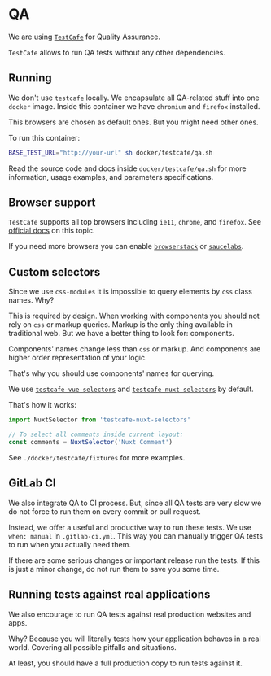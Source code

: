 # QA

We are using [`TestCafe`](https://github.com/DevExpress/testcafe) 
for Quality Assurance.

`TestCafe` allows to run QA tests without any other dependencies.

## Running

We don't use `testcafe` locally.
We encapsulate all QA-related stuff into one `docker` image.
Inside this container we have `chromium` and `firefox` installed.

This browsers are chosen as default ones. But you might need other ones.

To run this container:

```bash
BASE_TEST_URL="http://your-url" sh docker/testcafe/qa.sh
```

Read the source code and docs inside 
`docker/testcafe/qa.sh` for more information, 
usage examples, and parameters specifications.

## Browser support

`TestCafe` supports all top browsers including `ie11`, `chrome`, and `firefox`.
See [official docs][browser-support-docs] on this topic.

If you need more browsers you can enable 
[`browserstack`][browserstack] or [`saucelabs`][saucelabs].

## Custom selectors

Since we use `css-modules` it is impossible to query elements by `css` class 
names. Why?

This is required by design. When working with components you should not rely
on `css` or markup queries. 
Markup is the only thing available in traditional web. 
But we have a better thing to look for: components.

Components' names change less than `css` or markup.
And components are higher order representation of your logic.

That's why you should use components' names for querying.

We use [`testcafe-vue-selectors`](https://github.com/DevExpress/testcafe-vue-selectors) 
and [`testcafe-nuxt-selectors`](https://github.com/kartojal/testcafe-nuxt-selectors)
by default.

That's how it works:

```js
import NuxtSelector from 'testcafe-nuxt-selectors'

// To select all comments inside current layout:
const comments = NuxtSelector('Nuxt Comment')
```

See `./docker/testcafe/fixtures` for more examples.

## GitLab CI

We also integrate QA to CI process.
But, since all QA tests are very slow we do not force to run them on every
commit or pull request.

Instead, we offer a useful and productive way to run these tests.
We use `when: manual` in `.gitlab-ci.yml`. This way you can manually trigger 
QA tests to run when you actually need them.

If there are some serious changes or important release run the tests.
If this is just a minor change, do not run them to save you some time.

## Running tests against real applications

We also encourage to run QA tests against real production websites and apps.

Why?
Because you will literally tests how your application behaves in a real world.
Covering all possible pitfalls and situations.

At least, you should have a full production copy to run tests against it.

[browser-support-docs]: http://devexpress.github.io/testcafe/documentation/using-testcafe/common-concepts/browsers/browser-support.html
[docker-support-docs]: http://devexpress.github.io/testcafe/documentation/using-testcafe/installing-testcafe.html#using-testcafe-docker-image
[browserstack]: https://github.com/DevExpress/testcafe-browser-provider-browserstack
[saucelabs]: https://github.com/DevExpress/testcafe-browser-provider-saucelabs
